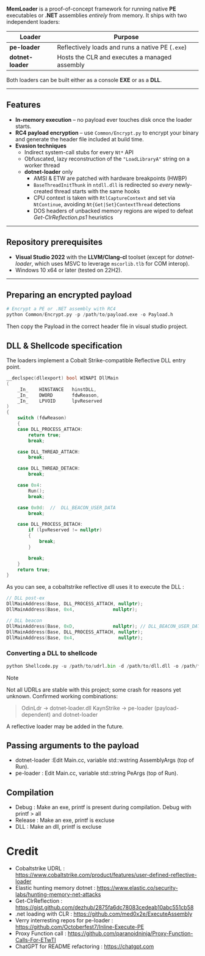 **MemLoader** is a proof-of-concept framework for running native **PE** executables or **.NET** assemblies _entirely_ from memory.
It ships with two independent loaders:

| Loader            | Purpose                                          |
| ----------------- | ------------------------------------------------ |
| **pe-loader**     | Reflectively loads and runs a native PE (`.exe`) |
| **dotnet-loader** | Hosts the CLR and executes a managed assembly    |

Both loaders can be built either as a console **EXE** or as a **DLL**.

---
## Features

* **In-memory execution** – no payload ever touches disk once the loader starts.
* **RC4 payload encryption** – use `Common/Encrypt.py` to encrypt your binary and generate the header file included at build time.
* **Evasion techniques**
  * Indirect system-call stubs for every `Nt*` API
  * Obfuscated, lazy reconstruction of the `"LoadLibraryA"` string on a worker thread
  * **dotnet-loader** only
    * AMSI & ETW are patched with hardware breakpoints (HWBP)
    * `BaseThreadInitThunk` in `ntdll.dll` is redirected so _every_ newly-created thread starts with the same hooks
    * CPU context is taken with `RtlCaptureContext` and set via `NtContinue`, avoiding `Nt{Get|Set}ContextThread` detections
    * DOS headers of unbacked memory regions are wiped to defeat *Get-ClrReflection.ps1* heuristics

---

## Repository prerequisites

* **Visual Studio 2022** with the **LLVM/Clang-cl** toolset (except for *dotnet-loader*, which uses MSVC to leverage `mscorlib.tlb` for COM interop).
* Windows 10 x64 or later (tested on 22H2).

---

## Preparing an encrypted payload

```python
# Encrypt a PE or .NET assembly with RC4
python Common/Encrypt.py -p /path/to/payload.exe -o Payload.h
```

Then copy the Payload in the correct header file in visual studio project.
## DLL & Shellcode specification

The loaders implement a Cobalt Strike-compatible Reflective DLL entry point.

```C
__declspec(dllexport) bool WINAPI DllMain
(
	_In_	HINSTANCE	hinstDLL,
	_In_	DWORD		fdwReason,
	_In_	LPVOID		lpvReserved
)
{
	switch (fdwReason)
	{
	case DLL_PROCESS_ATTACH:
		return true;
		break;

	case DLL_THREAD_ATTACH:
		break;

	case DLL_THREAD_DETACH:
		break;

	case 0x4:
		Run();
		break;

	case 0x0d:	//  DLL_BEACON_USER_DATA
		break;

	case DLL_PROCESS_DETACH:
		if (lpvReserved != nullptr)
		{
			break;
		}

		break;
	}
	return true;
}
```

As you can see, a cobaltstrike reflective dll uses it to execute the DLL :
```C
// DLL post-ex
DllMainAddress(Base, DLL_PROCESS_ATTACH, nullptr);
DllMainAddress(Base, 0x4,              nullptr);

// DLL beacon
DllMainAddress(Base, 0xD,              nullptr); // DLL_BEACON_USER_DATA
DllMainAddress(Base, DLL_PROCESS_ATTACH, nullptr);
DllMainAddress(Base, 0x4,                nullptr);

```


### Converting a DLL to shellcode

```python
python Shellcode.py -u /path/to/udrl.bin -d /path/to/dll.dll -o /path/to/output.bin
```

> [!Note]
Not all UDRLs are stable with this project; some crash for reasons yet unknown.
Confirmed working combinations:
> OdinLdr → dotnet-loader.dll
> KaynStrike → pe-loader (payload-dependent) and dotnet-loader

A reflective loader may be added in the future.

## Passing arguments to the payload

- dotnet-loader :Edit Main.cc, variable std::wstring AssemblyArgs (top of Run).
- pe-loader : Edit Main.cc, variable std::string PeArgs (top of Run).

## Compilation

- Debug : Make an exe, printf is present during compilation. Debug with printf > all
- Release : Make an exe, printf is excluse
- DLL : Make an dll, printf is excluse

# Credit
- Cobaltstrike UDRL : https://www.cobaltstrike.com/product/features/user-defined-reflective-loader
- Elastic hunting memory dotnet : https://www.elastic.co/security-labs/hunting-memory-net-attacks
- Get-ClrReflection : https://gist.github.com/dezhub/2875fa6dc78083cedeab10abc551cb58
- .net loading with CLR : https://github.com/med0x2e/ExecuteAssembly
- Verry interresting repos for pe-loader : https://github.com/Octoberfest7/Inline-Execute-PE
- Proxy Function call : https://github.com/paranoidninja/Proxy-Function-Calls-For-ETwTI
- ChatGPT for README refactoring : https://chatgpt.com
